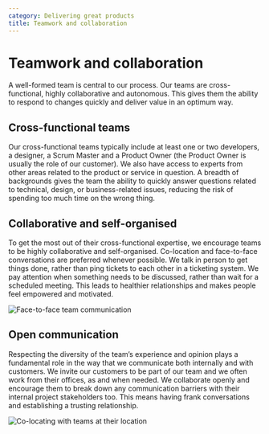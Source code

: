 ```yaml
---
category: Delivering great products
title: Teamwork and collaboration
---
```


# Teamwork and collaboration

A well-formed team is central to our process. Our teams are cross-functional, highly collaborative and autonomous. This gives them the ability to respond to changes quickly and deliver value in an optimum way.

## Cross-functional teams

Our cross-functional teams typically include at least one or two developers, a designer, a Scrum Master and a Product Owner (the Product Owner is usually the role of our customer). We also have access to experts from other areas related to the product or service in question. A breadth of backgrounds gives the team the ability to quickly answer questions related to technical, design, or business-related issues, reducing the risk of spending too much time on the wrong thing.

## Collaborative and self-organised

To get the most out of their cross-functional expertise, we encourage teams to be highly collaborative and self-organised. Co-location and face-to-face conversations are preferred whenever possible. We talk in person to get things done, rather than ping tickets to each other in a ticketing system. We pay attention when something needs to be discussed, rather than wait for a scheduled meeting. This leads to healthier relationships and makes people feel empowered and motivated.

![Face-to-face team communication](https://s3-eu-west-1.amazonaws.com/unboxed-web-image-uploader/c5132803f6cd2d395290972796b28a97.png)

## Open communication

Respecting the diversity of the team’s experience and opinion plays a fundamental role in the way that we communicate both internally and with customers. We invite our customers to be part of our team and we often work from their offices, as and when needed. We collaborate openly and encourage them to break down any communication barriers with their internal project stakeholders too. This means having frank conversations and establishing a trusting relationship.

![Co-locating with teams at their location](https://s3-eu-west-1.amazonaws.com/unboxed-web-image-uploader/cdcf2fd469157d79ffa99f9df08eae65.png)
